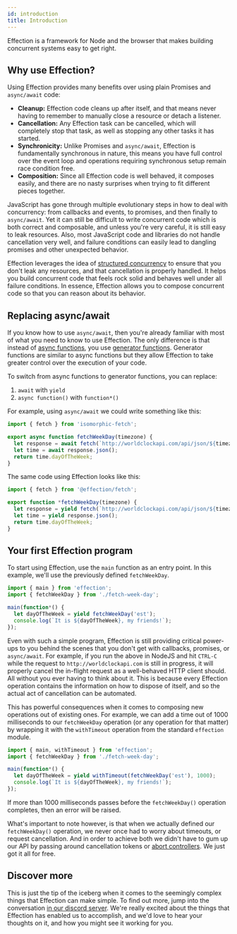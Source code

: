 ```yaml
---
id: introduction
title: Introduction
---
```


Effection is a framework for Node and the browser that makes building
concurrent systems easy to get right.

## Why use Effection?

Using Effection provides many benefits over using plain Promises and
`async/await` code:

- **Cleanup:** Effection code cleans up after itself, and that means never having
  to remember to manually close a resource or detach a listener.
- **Cancellation:** Any Effection task can be cancelled, which will completely
  stop that task, as well as stopping any other tasks it has started.
- **Synchronicity:** Unlike Promises and `async/await`, Effection is fundamentally
  synchronous in nature, this means you have full control over the event loop
  and operations requiring synchronous setup remain race condition free.
- **Composition:** Since all Effection code is well behaved, it
  composes easily, and there  are no nasty surprises when trying to
  fit different pieces together.

JavaScript has gone through multiple evolutionary steps in how to deal
with concurrency: from callbacks and events, to promises, and then
finally to `async/await`. Yet it can still be difficult to write
concurrent code which is both correct and composable, and unless
you're very careful, it is still easy to leak resources. Also, most
JavaScript code and libraries do not handle cancellation very well,
and failure conditions can easily lead to dangling promises and other
unexpected behavior.

Effection leverages the idea of [structured concurrency][structured concurrency]
to ensure that you don't leak any resources, and that cancellation is
properly handled. It helps you build concurrent code that feels rock
solid and behaves well under all failure conditions. In essence,
Effection allows you to compose concurrent code so that you can reason
about its behavior.


## Replacing async/await

If you know how to use `async/await`, then you're already familiar with most of
what you need to know to use Effection. The only difference is that instead
of [async functions][], you use [generator functions][]. Generator functions are
similar to async functions but they allow Effection to take greater control over
the execution of your code.

To switch from async functions to generator functions, you can replace:

1. `await` with `yield`
1. `async function()` with `function*()`


For example, using `async/await` we could write something like this:

``` javascript
import { fetch } from 'isomorphic-fetch';

export async function fetchWeekDay(timezone) {
  let response = await fetch(`http://worldclockapi.com/api/json/${timezone}/now`);
  let time = await response.json();
  return time.dayOfTheWeek;
}
```

The same code using Effection looks like this:

``` javascript
import { fetch } from '@effection/fetch';

export function *fetchWeekDay(timezone) {
  let response = yield fetch(`http://worldclockapi.com/api/json/${timezone}/now`);
  let time = yield response.json();
  return time.dayOfTheWeek;
}
```

## Your first Effection program

To start using Effection, use the `main` function as an entry
point. In this example, we'll use the previously defined
`fetchWeekDay`.

``` javascript
import { main } from 'effection';
import { fetchWeekDay } from './fetch-week-day';

main(function*() {
  let dayOfTheWeek = yield fetchWeekDay('est');
  console.log(`It is ${dayOfTheWeek}, my friends!`);
});
```

Even with such a simple program, Effection is still providing critical
power-ups to you behind the scenes that you don't get with callbacks,
promises, or `async/await`. For example, if you run the above in
NodeJS and hit `CTRL-C` while the request to `http://worldclockapi.com` is
still in progress, it will properly cancel the in-flight request
as a well-behaved HTTP client should. All without you ever having to
think about it. This is because every Effection operation contains
the information on how to dispose of itself, and so the actual act of
cancellation can be automated.

This has powerful consequences when it comes to composing new
operations out of existing ones. For example, we can add a time out of
1000 milliseconds to our `fetchWeekDay` operation (or any operation
for that matter) by wrapping it with the `withTimeout` operation from
the standard `effection` module.

``` javascript
import { main, withTimeout } from 'effection';
import { fetchWeekDay } from './fetch-week-day';

main(function*() {
  let dayOfTheWeek = yield withTimeout(fetchWeekDay('est'), 1000);
  console.log(`It is ${dayOfTheWeek}, my friends!`);
});
```

If more than 1000 milliseconds passes before the `fetchWeekDay()`
operation completes, then an error will be raised.

What's important to note however, is that when we actually defined our
`fetchWeekDay()` operation, we never once had to worry about timeouts,
or request cancellation. And in order to achieve both we didn't have
to gum up our API by passing around cancellation tokens or [abort
controllers][abort controller]. We just got it all for free.

## Discover more

This is just the tip of the iceberg when it comes to the seemingly complex
things that Effection can make simple. To find out more, jump
into the conversation [in our discord server][discord]. We're really
excited about the things that Effection has enabled us to accomplish,
and we'd love to hear your thoughts on it, and how you might see
it working for you.

[structured concurrency]: https://vorpus.org/blog/notes-on-structured-concurrency-or-go-statement-considered-harmful/
[generator functions]: https://developer.mozilla.org/en-US/docs/Web/JavaScript/Reference/Statements/function*
[generators]: https://developer.mozilla.org/en-US/docs/Web/JavaScript/Reference/Global_Objects/Generator
[async functions]: https://developer.mozilla.org/en-US/docs/Web/JavaScript/Reference/Statements/async_function
[abort controller]: https://developer.mozilla.org/en-US/docs/Web/API/AbortController
[discord]: https://discord.gg/Ug5nWH8
